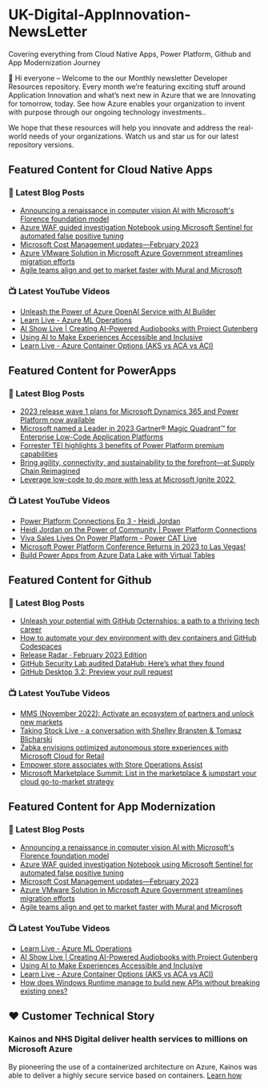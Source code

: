 # UK-Digital-AppInnovation-NewsLetter

Covering everything from Cloud Native Apps, Power Platform, Github and App Modernization Journey

👋 Hi everyone – Welcome to the our Monthly newsletter Developer Resources repository. Every month we’re featuring exciting stuff around Application Innovation and what’s next new in Azure that we are Innovating for tomorrow, today. See how Azure enables your organization to invent with purpose through our ongoing technology investments..


We hope that these resources will help you innovate and address the real-world needs of your organizations. Watch us and star us for our latest repository versions.

## Featured Content for Cloud Native Apps


### 📝 Latest Blog Posts

    
<!-- BLOGCNA:START -->
- [Announcing a renaissance in computer vision AI with Microsoft's Florence foundation model](https://azure.microsoft.com/blog/announcing-a-renaissance-in-computer-vision-ai-with-microsofts-florence-foundation-model/)
- [Azure WAF guided investigation Notebook using Microsoft Sentinel for automated false positive tuning](https://azure.microsoft.com/blog/azure-waf-guided-investigation-notebook-using-microsoft-sentinel-for-automated-false-positive-tuning/)
- [Microsoft Cost Management updates—February 2023](https://azure.microsoft.com/blog/microsoft-cost-management-updates-february-2023/)
- [Azure VMware Solution in Microsoft Azure Government streamlines migration efforts ](https://azure.microsoft.com/blog/azure-vmware-solution-in-microsoft-azure-government-streamlines-migration-efforts/)
- [Agile teams align and get to market faster with Mural and Microsoft](https://azure.microsoft.com/blog/agile-teams-align-and-get-to-market-faster-with-mural-and-microsoft/)
<!-- BLOGCNA:END -->

### 📺 Latest YouTube Videos

 
<!-- YOUTUBECNA:START -->
- [Unleash the Power of Azure OpenAI Service with AI Builder](https://www.youtube.com/watch?v=1Cz9F0EdSUo)
- [Learn Live - Azure ML Operations](https://www.youtube.com/watch?v=BxJu32_g1gE)
- [AI Show Live | Creating AI-Powered Audiobooks with Project Gutenberg](https://www.youtube.com/watch?v=tuXFeD4o6ZU)
- [Using AI to Make Experiences Accessible and Inclusive](https://www.youtube.com/watch?v=jZgL5o4zF6w)
- [Learn Live - Azure Container Options &lpar;AKS vs ACA vs ACI&rpar;](https://www.youtube.com/watch?v=dpf6Uk3IcDQ)
<!-- YOUTUBECNA:END -->

##  Featured Content for PowerApps
### 📝 Latest Blog Posts
<!-- BLOGPOWER:START -->
- [2023 release wave 1 plans for Microsoft Dynamics 365 and Power Platform now available](https://cloudblogs.microsoft.com/dynamics365/bdm/2023/01/25/2023-release-wave-1-plans-for-microsoft-dynamics-365-and-power-platform-now-available/)
- [Microsoft named a Leader in 2023 Gartner® Magic Quadrant™ for Enterprise Low-Code Application Platforms](https://powerapps.microsoft.com/en-us/blog/microsoft-named-a-leader-in-2023-gartner-magic-quadrant-for-enterprise-low-code-application-platforms/)
- [Forrester TEI highlights 3 benefits of Power Platform premium capabilities](https://cloudblogs.microsoft.com/powerplatform/2022/11/28/forrester-tei-highlights-3-benefits-of-power-platform-premium-capabilities/)
- [Bring agility, connectivity, and sustainability to the forefront—at Supply Chain Reimagined](https://cloudblogs.microsoft.com/dynamics365/bdm/2022/10/27/bring-agility-connectivity-and-sustainability-to-the-forefront-at-supply-chain-reimagined/)
- [Leverage low-code to do more with less at Microsoft Ignite 2022 ](https://cloudblogs.microsoft.com/powerplatform/2022/10/12/leverage-low-code-to-do-more-with-less-at-microsoft-ignite-2022/)
<!-- BLOGPOWER:END -->
 ### 📺 Latest YouTube Videos
    
<!-- YOUTUBEPOWER:START -->
- [Power Platform Connections Ep 3 - Heidi Jordan](https://www.youtube.com/watch?v=2kKFDT9aw5w)
- [Heidi Jordan on the Power of Community | Power Platform Connections](https://www.youtube.com/watch?v=ExKXj3C2kbA)
- [Viva Sales Lives On Power Platform - Power CAT Live](https://www.youtube.com/watch?v=Jex7VjWhB-0)
- [Microsoft Power Platform Conference Returns in 2023 to Las Vegas!](https://www.youtube.com/watch?v=uZQA-5EO_zM)
- [Build Power Apps from Azure Data Lake with Virtual Tables](https://www.youtube.com/watch?v=avdLVwPgd9Y)
<!-- YOUTUBEPOWER:END -->

##  Featured Content for Github
### 📝 Latest Blog Posts
<!-- BLOGGITHUB:START -->
- [Unleash your potential with GitHub Octernships: a path to a thriving tech career](https://github.blog/2023-03-06-unleash-your-potential-with-github-octernships-a-path-to-a-thriving-tech-career/)
- [How to automate your dev environment with dev containers and GitHub Codespaces](https://github.blog/2023-03-06-how-to-automate-your-dev-environment-with-dev-containers-and-github-codespaces/)
- [Release Radar · February 2023 Edition](https://github.blog/2023-03-05-release-radar-feb-2023/)
- [GitHub Security Lab audited DataHub: Here&#8217;s what they found](https://github.blog/2023-03-03-github-security-lab-audited-datahub-heres-what-they-found/)
- [GitHub Desktop 3.2: Preview your pull request](https://github.blog/2023-03-03-github-desktop-3-2-preview-your-pull-request/)
<!-- BLOGGITHUB:END -->
### 📺 Latest YouTube Videos
<!-- YOUTUBEGITHUB:START -->
- [MMS &lpar;November 2022&rpar;: Activate an ecosystem of partners and unlock new markets](https://www.youtube.com/watch?v=D5C63D4nuB8)
- [Taking Stock Live - a conversation with Shelley Bransten &amp; Tomasz Blicharski](https://www.youtube.com/watch?v=0mqQE2dgpuA)
- [Żabka envisions optimized autonomous store experiences with Microsoft Cloud for Retail](https://www.youtube.com/watch?v=taVRf96pNdI)
- [Empower store associates with Store Operations Assist](https://www.youtube.com/watch?v=JHATLEfPr2s)
- [Microsoft Marketplace Summit: List in the marketplace &amp; jumpstart your cloud go-to-market strategy](https://www.youtube.com/watch?v=NfdisVZxwQw)
<!-- YOUTUBEGITHUB:END -->
##  Featured Content for App Modernization
### 📝 Latest Blog Posts
<!-- BLOGAPPMOD:START -->
- [Announcing a renaissance in computer vision AI with Microsoft's Florence foundation model](https://azure.microsoft.com/blog/announcing-a-renaissance-in-computer-vision-ai-with-microsofts-florence-foundation-model/)
- [Azure WAF guided investigation Notebook using Microsoft Sentinel for automated false positive tuning](https://azure.microsoft.com/blog/azure-waf-guided-investigation-notebook-using-microsoft-sentinel-for-automated-false-positive-tuning/)
- [Microsoft Cost Management updates—February 2023](https://azure.microsoft.com/blog/microsoft-cost-management-updates-february-2023/)
- [Azure VMware Solution in Microsoft Azure Government streamlines migration efforts ](https://azure.microsoft.com/blog/azure-vmware-solution-in-microsoft-azure-government-streamlines-migration-efforts/)
- [Agile teams align and get to market faster with Mural and Microsoft](https://azure.microsoft.com/blog/agile-teams-align-and-get-to-market-faster-with-mural-and-microsoft/)
<!-- BLOGAPPMOD:END -->
### 📺 Latest YouTube Videos
<!-- YOUTUBEAPPMOD:START -->
- [Learn Live - Azure ML Operations](https://www.youtube.com/watch?v=BxJu32_g1gE)
- [AI Show Live | Creating AI-Powered Audiobooks with Project Gutenberg](https://www.youtube.com/watch?v=tuXFeD4o6ZU)
- [Using AI to Make Experiences Accessible and Inclusive](https://www.youtube.com/watch?v=jZgL5o4zF6w)
- [Learn Live - Azure Container Options &lpar;AKS vs ACA vs ACI&rpar;](https://www.youtube.com/watch?v=dpf6Uk3IcDQ)
- [How does Windows Runtime manage to build new APIs without breaking existing ones?](https://www.youtube.com/watch?v=G1b8TOp-dsc)
<!-- YOUTUBEAPPMOD:END -->


## ♥️ Customer Technical Story 

### Kainos and NHS Digital deliver health services to millions on Microsoft Azure

By pioneering the use of a containerized architecture on Azure, Kainos was able to deliver a highly secure service based on containers. [Learn how](https://customers.microsoft.com/en-us/story/1368348549535774520-kainos-and-nhs-digital-deliver-health-services-to-millions-on-microsoft-azure)


